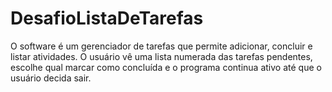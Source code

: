 # DesafioListaDeTarefas
O software é um gerenciador de tarefas que permite adicionar, concluir e listar atividades. O usuário vê uma lista numerada das tarefas pendentes, escolhe qual marcar como concluída e o programa continua ativo até que o usuário decida sair.
